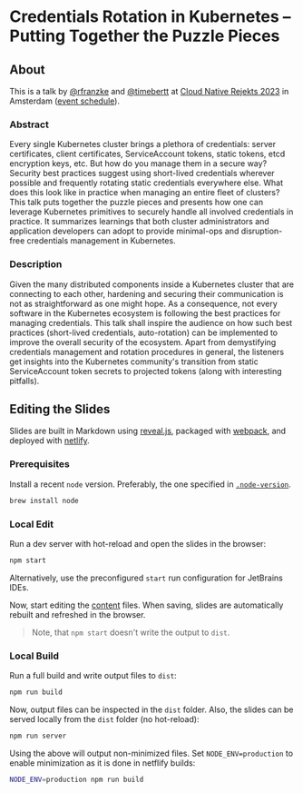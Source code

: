 # Credentials Rotation in Kubernetes – Putting Together the Puzzle Pieces

<!--
TODO
([![Netlify Status]&#40;https://api.netlify.com/api/v1/badges/TODO/deploy-status&#41;]&#40;https://app.netlify.com/sites/TODO/deploys&#41;)
-->

## About

This is a talk by [@rfranzke](https://github.com/rfranzke) and [@timebertt](https://github.com/timebertt) at [Cloud Native Rejekts 2023](https://cloud-native.rejekts.io/) in Amsterdam ([event schedule](https://cfp.cloud-native.rejekts.io/cloud-native-rejekts-eu-amsterdam-2023/talk/YGEAZF/)).

### Abstract

Every single Kubernetes cluster brings a plethora of credentials: server certificates, client certificates, ServiceAccount tokens, static tokens, etcd encryption keys, etc. But how do you manage them in a secure way?
Security best practices suggest using short-lived credentials wherever possible and frequently rotating static credentials everywhere else. What does this look like in practice when managing an entire fleet of clusters?
This talk puts together the puzzle pieces and presents how one can leverage Kubernetes primitives to securely handle all involved credentials in practice. It summarizes learnings that both cluster administrators and application developers can adopt to provide minimal-ops and disruption-free credentials management in Kubernetes.

### Description

Given the many distributed components inside a Kubernetes cluster that are connecting to each other, hardening and securing their communication is not as straightforward as one might hope. As a consequence, not every software in the Kubernetes ecosystem is following the best practices for managing credentials.
This talk shall inspire the audience on how such best practices (short-lived credentials, auto-rotation) can be implemented to improve the overall security of the ecosystem.
Apart from demystifying credentials management and rotation procedures in general, the listeners get insights into the Kubernetes community's transition from static ServiceAccount token secrets to projected tokens (along with interesting pitfalls).

## Editing the Slides

Slides are built in Markdown using [reveal.js](https://revealjs.com/), packaged with [webpack](https://webpack.js.org/), and deployed with [netlify](https://www.netlify.com/).

### Prerequisites

Install a recent `node` version. Preferably, the one specified in [`.node-version`](./.node-version).

```bash
brew install node
```

### Local Edit

Run a dev server with hot-reload and open the slides in the browser:

```bash
npm start
```

Alternatively, use the preconfigured `start` run configuration for JetBrains IDEs.

Now, start editing the [content](./content) files.
When saving, slides are automatically rebuilt and refreshed in the browser.

> Note, that `npm start` doesn't write the output to `dist`.

### Local Build

Run a full build and write output files to `dist`:

```bash
npm run build
```

Now, output files can be inspected in the `dist` folder.
Also, the slides can be served locally from the `dist` folder (no hot-reload):

```bash
npm run server
```

Using the above will output non-minimized files.
Set `NODE_ENV=production` to enable minimization as it is done in netflify builds:

```bash
NODE_ENV=production npm run build
```
